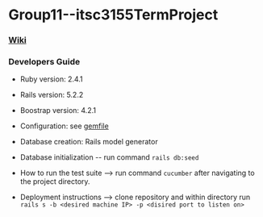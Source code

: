# Group11--itsc3155TermProject
### [Wiki](https://github.com/alexpoloniewicz/Group11--itsc3155TermProject/wiki)

### Developers Guide 

* Ruby version: 2.4.1

* Rails version: 5.2.2

* Boostrap version: 4.2.1

* Configuration: see [gemfile](https://github.com/alexpoloniewicz/Group11--itsc3155TermProject/blob/master/Gemfile)

* Database creation: Rails model generator 

* Database initialization -- run command ```rails db:seed```

* How to run the test suite --> run command ```cucumber``` after navigating to the project directory.

* Deployment instructions --> clone repository and within directory run ```rails s -b <desired machine IP> -p <disired port to listen on>```

